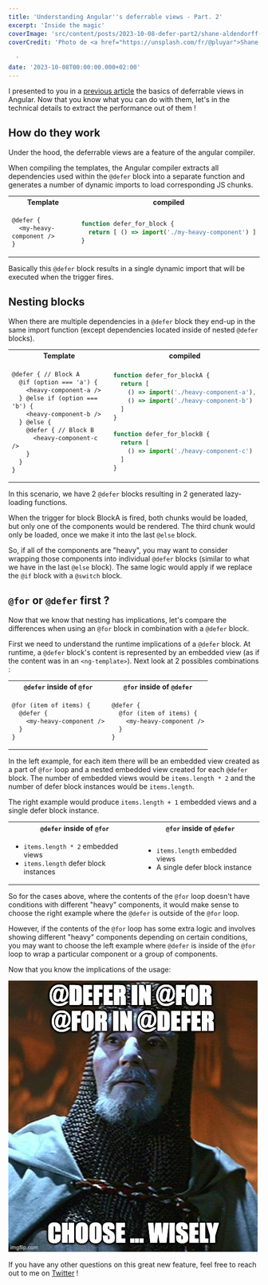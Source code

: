 ```yaml
---
title: 'Understanding Angular''s deferrable views - Part. 2'
excerpt: 'Inside the magic'
coverImage: 'src/content/posts/2023-10-08-defer-part2/shane-aldendorff-mQHEgroKw2k-unsplash.jpg'
coverCredit: 'Photo de <a href="https://unsplash.com/fr/@pluyar">Shane Aldendorff</a> sur <a href="https://unsplash.com/fr/photos/mQHEgroKw2k">Unsplash</a>
  
  '
date: '2023-10-08T00:00:00.000+02:00'
---
```


I presented to you in a [previous article](/blog/2023-10-05-defer-part1) the basics of deferrable views in Angular. Now that you know what you can do with them, let's in the technical details to extract the performance out of them !

## How do they work

Under the hood, the deferrable views are a feature of the angular compiler.

When compiling the templates, the Angular compiler extracts all dependencies used within the `@defer` block into a separate function and generates a number of dynamic imports to load corresponding JS chunks.

<table>
<tr><th>Template </th><th>compiled</th></tr>
<tr>
<td>

```ng
@defer {
  <my-heavy-component />
}
```

</td>
<td>

```ts
function defer_for_block {
  return [ () => import('./my-heavy-component') ]
}
```

</td></tr></table>

Basically this `@defer` block results in a single dynamic import that will be executed when the trigger fires.

## Nesting blocks

When there are multiple dependencies in a `@defer` block they end-up in the same import function (except dependencies located inside of nested `@defer` blocks).

<table>
<tr><th>Template </th><th>compiled</th></tr>
<tr>
<td>

```ng
@defer { // Block A
  @if (option === 'a') {
    <heavy-component-a />
  } @else if (option === 'b') {
    <heavy-component-b />
  } @else {
    @defer { // Block B
      <heavy-component-c />
    }
  }
}
```

</td>
<td>

```ts
function defer_for_blockA {
  return [
    () => import('./heavy-component-a'),
    () => import('./heavy-component-b')
  ]
}

function defer_for_blockB {
  return [
    () => import('./heavy-component-c')
  ]
}
```

</td></tr></table>

In this scenario, we have 2 `@defer` blocks resulting in 2 generated lazy-loading functions.

When the trigger for block BlockA is fired, both chunks would be loaded, but only one of the components would be rendered. The third chunk would only be loaded, once we make it into the last `@else` block.

So, if all of the components are "heavy", you may want to consider wrapping those components into individual `@defer` blocks (similar to what we have in the last `@else` block). The same logic would apply if we replace the `@if` block with a `@switch` block.

## `@for` or `@defer` first ?

Now that we know that nesting has implications, let's compare the differences when using an `@for` block in combination with a `@defer` block.

First we need to understand the runtime implications of a `@defer` block.
At runtime, a `@defer` block's content is represented by an embedded view (as if the content was in an `<ng-template>`). Next look at 2 possibles combinations :

<table>
<tr>
  <th><code>@defer</code> inside of <code>@for</code></th>
  <th><code>@for</code> inside of <code>@defer</code></th>
</tr>
<tr>
<td>

```ng
@for (item of items) {
  @defer {
    <my-heavy-component />
  }
}
```

</td>
<td>

```ng
@defer {
  @for (item of items) {
    <my-heavy-component />
  }
}
```

</td></tr>
</table>

In the left example, for each item there will be an embedded view created as a part of `@for` loop and a nested embedded view created for each `@defer` block. The number of embedded views would be `items.length * 2` and the number of defer block instances would be `items.length`.

The right example would produce `items.length + 1` embedded views and a single defer block instance.

<table>
<tr>
  <th><code>@defer</code> inside of <code>@for</code></th>
  <th><code>@for</code> inside of <code>@defer</code></th>
</tr>
<tr>
<td>
  <ul>
    <li><code>items.length * 2</code> embedded views </li>
    <li><code>items.length</code> defer block instances
  </ul>
  </td>
<td>
  <ul>
    <li><code>items.length</code> embedded views </li>
    <li>A single defer block instance
  </ul>
</td>
</tr>
</table>

So for the cases above, where the contents of the `@for` loop doesn't have conditions with different "heavy" components, it would make sense to choose the right example where the `@defer` is outside of the `@for` loop.

However, if the contents of the `@for` loop has some extra logic and involves showing different "heavy" components depending on certain conditions, you may want to choose the left example where `@defer` is inside of the `@for` loop to wrap a particular component or a group of components.

Now that you know the implications of the usage:

![test](src/content/posts/2023-10-08-defer-part2/81t40e.jpg)

If you have any other questions on this great new feature, feel free to reach out to me on [Twitter](https://twitter.com/Jean__Meche) !
